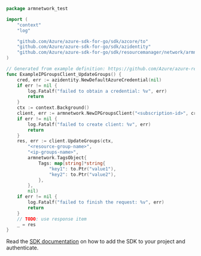 ```go
package armnetwork_test

import (
	"context"
	"log"

	"github.com/Azure/azure-sdk-for-go/sdk/azcore/to"
	"github.com/Azure/azure-sdk-for-go/sdk/azidentity"
	"github.com/Azure/azure-sdk-for-go/sdk/resourcemanager/network/armnetwork"
)

// Generated from example definition: https://github.com/Azure/azure-rest-api-specs/tree/main/specification/network/resource-manager/Microsoft.Network/stable/2021-05-01/examples/IpGroupsUpdateTags.json
func ExampleIPGroupsClient_UpdateGroups() {
	cred, err := azidentity.NewDefaultAzureCredential(nil)
	if err != nil {
		log.Fatalf("failed to obtain a credential: %v", err)
		return
	}
	ctx := context.Background()
	client, err := armnetwork.NewIPGroupsClient("<subscription-id>", cred, nil)
	if err != nil {
		log.Fatalf("failed to create client: %v", err)
		return
	}
	res, err := client.UpdateGroups(ctx,
		"<resource-group-name>",
		"<ip-groups-name>",
		armnetwork.TagsObject{
			Tags: map[string]*string{
				"key1": to.Ptr("value1"),
				"key2": to.Ptr("value2"),
			},
		},
		nil)
	if err != nil {
		log.Fatalf("failed to finish the request: %v", err)
		return
	}
	// TODO: use response item
	_ = res
}
```

Read the [SDK documentation](https://github.com/Azure/azure-sdk-for-go/blob/sdk%2Fresourcemanager%2Fnetwork%2Farmnetwork%2Fv0.5.0/sdk/resourcemanager/network/armnetwork/README.md) on how to add the SDK to your project and authenticate.
